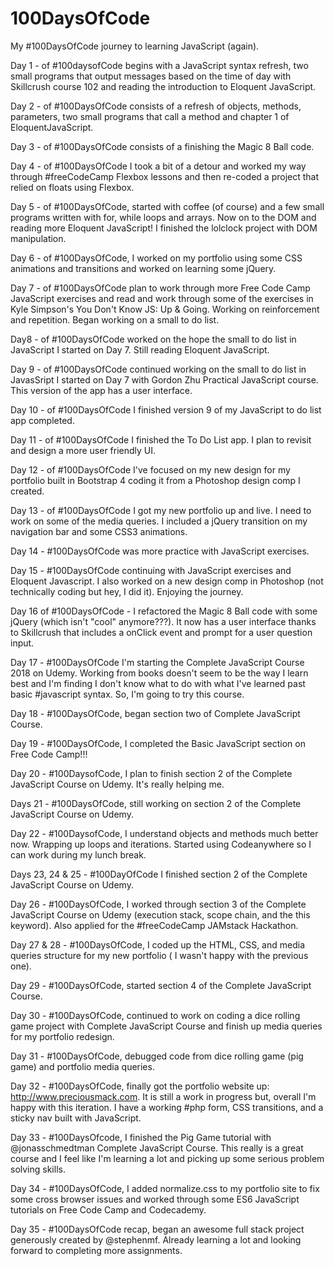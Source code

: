 # 100DaysOfCode
My #100DaysOfCode journey to learning JavaScript (again).

Day 1 - of #100daysofCode begins with a JavaScript syntax refresh, two small programs that output messages based on the time of day with Skillcrush course 102 and reading the introduction to Eloquent JavaScript.

Day 2 -  of #100DaysOfCode consists of a refresh of objects, methods, parameters, two small programs that call a method and chapter 1 of EloquentJavaScript.

Day 3 - of #100DaysOfCode consists of a finishing the Magic 8 Ball code.

Day 4 - of #100DaysOfCode I took a bit of a detour and worked my way through #freeCodeCamp Flexbox lessons and then re-coded a project that relied on floats using Flexbox. 

Day 5 - of #100DaysOfCode, started with coffee (of course) and a few small programs written with for, while loops and arrays. Now on to the DOM and reading more Eloquent JavaScript! I finished the lolclock project with DOM manipulation. 

Day 6 - of #100DaysOfCode, I worked on my portfolio using some CSS animations and transitions and worked on learning some jQuery. 

Day 7 - of #100DaysOfCode plan to work through more Free Code Camp JavaScript exercises and read and work through some of the exercises in Kyle Simpson's You Don't Know JS: Up & Going. Working on reinforcement and repetition. Began working on a small to do list.

Day8 - of #100DaysOfCode worked on the hope the small to do list in JavaScript I started on Day 7. Still reading Eloquent JavaScript.

Day 9 - of #100DaysOfCode continued working on the small to do list in JavasSript I started on Day 7 with Gordon Zhu Practical JavaScript course. This version of the app has a user interface.

Day 10 - of #100DaysOfCode I finished version 9 of my JavaScript to do list app completed. 

Day 11 - of #100DaysOfCode I finished the To Do List app. I plan to revisit and design a more user friendly UI.

Day 12 - of #100DaysOfCode I've focused on my new design for my portfolio built in Bootstrap 4 coding it from a Photoshop design comp I created. 

Day 13 - of #100DaysOfCode I got my new portfolio up and live. I need to work on some of the media queries. I included a jQuery transition on my navigation bar and some CSS3 animations.


Day 14 - #100DaysOfCode was more practice with JavaScript exercises.

Day 15 - #100DaysOfCode continuing with JavaScript exercises and Eloquent Javascript. I also worked on a new design comp in Photoshop (not technically coding but hey, I did it). Enjoying the journey.

Day 16 of #100DaysOfCode - I refactored the Magic 8 Ball code with some jQuery (which isn't "cool" anymore???). It now has a user interface thanks to Skillcrush that includes a onClick event and prompt for a user question input.

Day 17 - #100DaysOfCode I'm starting the Complete JavaScript Course 2018 on Udemy. Working from books doesn't seem to be the way I learn best and I'm finding I don't know what to do with what I've learned past basic #javascript syntax. So, I'm going to try this course.  

Day 18  - #100DaysOfCode, began section two of Complete JavaScript Course.  

Day 19 - #100DaysOfCode, I completed the Basic JavaScript section on Free Code Camp!!!

Day 20 - #100DaysofCode, I plan to finish section 2 of the Complete JavaScript Course on Udemy. It's really helping me.  

Days 21 - #100DaysOfCode, still working on section 2 of the Complete JavaScript Course on Udemy. 

Day 22 - #100DaysofCode, I understand objects and methods much better now. Wrapping up loops and iterations. Started using Codeanywhere so I can work during my lunch break. 

Days 23, 24 & 25 - #100DayOfCode I finished section 2 of the Complete JavaScript Course on Udemy. 

Day 26 - #100DaysOfCode, I worked through section 3 of the Complete JavaScript Course on Udemy (execution stack, scope chain, and the this keyword). Also applied for the #freeCodeCamp JAMstack Hackathon.

Day 27 & 28 - #100DaysOfCode, I coded up the HTML, CSS, and media queries structure for my new portfolio ( I wasn't happy with the previous one).

Day 29 - #100DaysOfCode, started section 4 of the Complete JavaScript Course. 

Day 30 - #100DaysOfCode, continued to work on coding a dice rolling game project with Complete JavaScript Course and finish up media queries for my portfolio redesign. 

Day 31 - #100DaysOfCode, debugged code from dice rolling game (pig game) and portfolio media queries. 

Day 32 - #100DaysOfCode, finally got the portfolio website up: http://www.preciousmack.com. It is still a work in progress but, overall I'm happy with this iteration. I have a working #php form, CSS transitions, and a sticky nav built with JavaScript.

Day 33 - #100DaysOfcode, I finished the Pig Game tutorial with @jonasschmedtman Complete JavaScript Course. This really is a great course and I feel like I'm learning a lot and picking up some serious problem solving skills.

Day 34 - #100DaysOfCode, I added normalize.css to my portfolio site to fix some cross browser issues and worked through some ES6 JavaScript tutorials on Free Code Camp and Codecademy. 

Day 35 - #100DaysOfCode recap, began an awesome full stack project generously created by @stephenmf. Already learning a lot and looking forward to completing more assignments.

